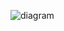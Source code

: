<!-- http://www.plantuml.com/plantuml/uml/SyfFKj2rKt3CoKnELR1Io4ZDoSa70000 -->
![diagram](http://www.plantuml.com/plantuml/png/hLBlQi8m4F-UfyZ7okmRYCW4GROnsNo1MneraEHASax6vhkl7hLUjMCCra-N_lxSBxcRPO94--2LSf5ise2n-X6tpcJzgVITVaFq5gBUEIeQXavu6EjJOT2FUWJ83z5jTx_JLd280wIZKiP3pctxPQXz4-4eWyrtDkULiyRsmnc8J_XkrxZ2xCXXN2GCnVcW2SUwEsmQQ3HWUu-GAhRbIFMfonptaGhEt-ctbZZ1-KSXGh6eJuUgOcmPNo1M6Fui8_nH8cvLjmMxFDUd4lpa8fZgq3mGb-j_CkI7u8YTtwswcwfuvA79ijC2367wu278MKTxU2KWPtXpHhTektYYc_Ixz6iNU_9LbcBBb2GpU2DNb_HCkBgD4YjRbbE1NYFIMCb3Nyk8QhwPZTK--6y0)